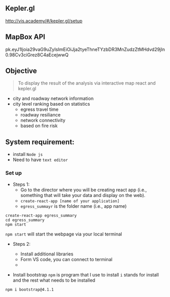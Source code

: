 ## Kepler.gl

http://vis.academy/#/kepler.gl/setup

## MapBox API

pk.eyJ1Ijoia29vaG9uZyIsImEiOiJja2tyeThneTYzbDR3MnZudzZtMHdvd29jIn0.98Cv3ciGrez8C4aEcejwwQ

## Objective

> To display the result of the analysis via interactive map
> react and kepler.gl
  - city and roadway network information
  - city level ranking based on statistics
    - egress travel time
    - roadway resiliance
    - network connectivity
    - based on fire risk
    

## System requirement:
- install `Node js`
- Need to have `text editor`

### Set up

- Steps 1:
  - Go to the director where you will be creating react app (i.e., something that will take your data and display on the web).
  - `create-react-app [name of your application]`
  - `egress_summayr` is the folder name (i.e., app name)

```{python}
create-react-app egress_summary
cd egress_summary
npm start
```

`npm start` will start the webpage via your local terminal 

- Steps 2:
  - Install additional libraries 
  - Form VS code, you can connect to terminal 
  - 

- Install bootstrap
`npm` is program that I use to install `i` stands for install and the rest what needs to be installed

```{cmd}
npm i bootstrap@4.1.1
```
